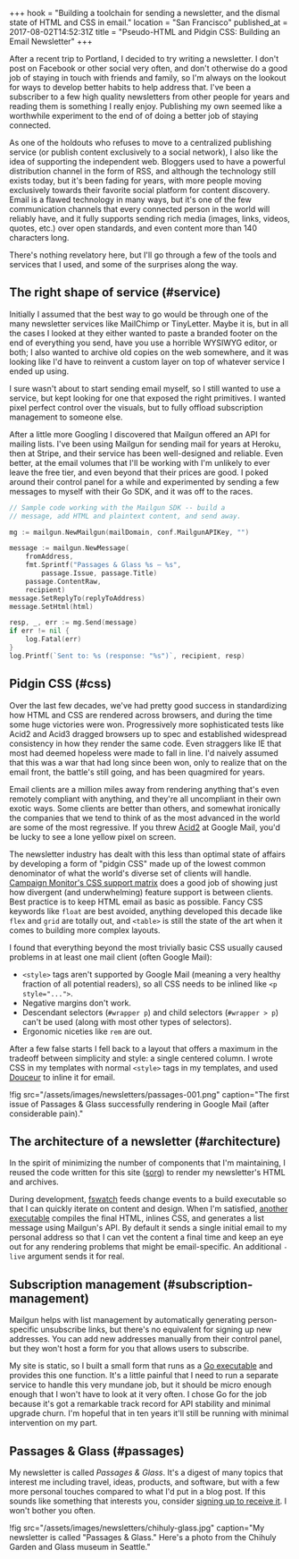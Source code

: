 +++
hook = "Building a toolchain for sending a newsletter, and the dismal state of HTML and CSS in email."
location = "San Francisco"
published_at = 2017-08-02T14:52:31Z
title = "Pseudo-HTML and Pidgin CSS: Building an Email Newsletter"
+++

After a recent trip to Portland, I decided to try writing a
newsletter. I don't post on Facebook or other social very
often, and don't otherwise do a good job of staying in
touch with friends and family, so I'm always on the lookout
for ways to develop better habits to help address that.
I've been a subscriber to a few high quality newsletters
from other people for years and reading them is something I
really enjoy. Publishing my own seemed like a worthwhile
experiment to the end of of doing a better job of staying
connected.

As one of the holdouts who refuses to move to a centralized
publishing service (or publish content exclusively to a
social network), I also like the idea of supporting the
independent web. Bloggers used to have a powerful
distribution channel in the form of RSS, and although the
technology still exists today, but it's been fading for
years, with more people moving exclusively towards their
favorite social platform for content discovery. Email is a
flawed technology in many ways, but it's one of the few
communication channels that every connected person in the
world will reliably have, and it fully supports sending
rich media (images, links, videos, quotes, etc.) over open
standards, and even content more than 140 characters long.

There's nothing revelatory here, but I'll go through a few
of the tools and services that I used, and some of the
surprises along the way.

## The right shape of service (#service)

Initially I assumed that the best way to go would be
through one of the many newsletter services like MailChimp
or TinyLetter. Maybe it is, but in all the cases I looked
at they either wanted to paste a branded footer on the end
of everything you send, have you use a horrible WYSIWYG
editor, or both; I also wanted to archive old copies on the
web somewhere, and it was looking like I'd have to reinvent
a custom layer on top of whatever service I ended up using.

I sure wasn't about to start sending email myself, so I
still wanted to use a service, but kept looking for one
that exposed the right primitives. I wanted pixel perfect
control over the visuals, but to fully offload subscription
management to someone else.

After a little more Googling I discovered that Mailgun
offered an API for mailing lists. I've been using Mailgun
for sending mail for years at Heroku, then at Stripe, and
their service has been well-designed and reliable. Even
better, at the email volumes that I'll be working with I'm
unlikely to ever leave the free tier, and even beyond that
their prices are good. I poked around their control panel
for a while and experimented by sending a few messages to
myself with their Go SDK, and it was off to the races.

``` go
// Sample code working with the Mailgun SDK -- build a
// message, add HTML and plaintext content, and send away.

mg := mailgun.NewMailgun(mailDomain, conf.MailgunAPIKey, "")

message := mailgun.NewMessage(
    fromAddress,
    fmt.Sprintf("Passages & Glass %s — %s",
        passage.Issue, passage.Title)
    passage.ContentRaw,
    recipient)
message.SetReplyTo(replyToAddress)
message.SetHtml(html)

resp, _, err := mg.Send(message)
if err != nil {
    log.Fatal(err)
}
log.Printf(`Sent to: %s (response: "%s")`, recipient, resp)
```

## Pidgin CSS (#css)

Over the last few decades, we've had pretty good success in
standardizing how HTML and CSS are rendered across
browsers, and during the time some huge victories were won.
Progressively more sophisticated tests like Acid2 and Acid3
dragged browsers up to spec and established widespread
consistency in how they render the same code. Even
straggers like IE that most had deemed hopeless were made
to fall in line. I'd naively assumed that this was a war
that had long since been won, only to realize that on the
email front, the battle's still going, and has been
quagmired for years.

Email clients are a million miles away from rendering
anything that's even remotely compliant with anything, and
they're all uncompliant in their own exotic ways. Some
clients are better than others, and somewhat ironically the
companies that we tend to think of as the most advanced in
the world are some of the most regressive. If you threw
[Acid2][acid2] at Google Mail, you'd be lucky to see a lone
yellow pixel on screen.

The newsletter industry has dealt with this less than
optimal state of affairs by developing a form of "pidgin
CSS" made up of the lowest common denominator of what the
world's diverse set of clients will handle. [Campaign
Monitor's CSS support matrix][email-css] does a good job of
showing just how divergent (and underwhelming) feature
support is between clients. Best practice is to keep HTML
email as basic as possible. Fancy CSS keywords like `float`
are best avoided, anything developed this decade like
`flex` and `grid` are totally out, and `<table>` is still
the state of the art when it comes to building more complex
layouts.

I found that everything beyond the most trivially basic CSS
usually caused problems in at least one mail client (often
Google Mail):

* `<style>` tags aren't supported by Google Mail (meaning a
  very healthy fraction of all potential readers), so all
  CSS needs to be inlined like `<p style="...">`.
* Negative margins don't work.
* Descendant selectors (`#wrapper p`) and child selectors
  (`#wrapper > p`) can't be used (along with most other
  types of selectors).
* Ergonomic niceties like `rem` are out.

After a few false starts I fell back to a layout that
offers a maximum in the tradeoff between simplicity and
style: a single centered column. I wrote CSS in my
templates with normal `<style>` tags in my templates, and
used [Douceur][douceur] to inline it for email.

!fig src="/assets/images/newsletters/passages-001.png" caption="The first issue of Passages & Glass successfully rendering in Google Mail (after considerable pain)."

## The architecture of a newsletter (#architecture)

In the spirit of minimizing the number of components that
I'm maintaining, I reused the code written for this site
([sorg]) to render my newsletter's HTML and archives.

During development, [fswatch] feeds change events to a
build executable so that I can quickly iterate on content
and design. When I'm satisfied, [another executable][exec]
compiles the final HTML, inlines CSS, and generates a list
message using Mailgun's API. By default it sends a single
initial email to my personal address so that I can vet the
content a final time and keep an eye out for any rendering
problems that might be email-specific. An additional
`-live` argument sends it for real.

## Subscription management (#subscription-management)

Mailgun helps with list management by automatically
generating person-specific unsubscribe links, but there's
no equivalent for signing up new addresses. You can add new
addresses manually from their control panel, but they won't
host a form for you that allows users to subscribe.

My site is static, so I built a small form that runs as a
[Go executable][passages-signup] and provides this one
function. It's a little painful that I need to run a
separate service to handle this very mundane job, but it
should be micro enough enough that I won't have to look at
it very often. I chose Go for the job because it's got a
remarkable track record for API stability and minimal
upgrade churn. I'm hopeful that in ten years it'll still be
running with minimal intervention on my part.

## Passages & Glass (#passages)

My newsletter is called _Passages & Glass_. It's a digest
of many topics that interest me including travel, ideas,
products, and software, but with a few more personal
touches compared to what I'd put in a blog post. If this
sounds like something that interests you, consider [signing
up to receive it][signup]. I won't bother you often.

!fig src="/assets/images/newsletters/chihuly-glass.jpg" caption="My newsletter is called \"Passages & Glass.\" Here's a photo from the Chihuly Garden and Glass museum in Seattle."

[acid2]: https://en.wikipedia.org/wiki/Acid2
[douceur]: https://github.com/aymerick/douceur
[email-css]: https://www.campaignmonitor.com/css/
[exec]: https://github.com/brandur/sorg/blob/master/cmd/sorg-passages/main.go
[fswatch]: https://github.com/emcrisostomo/fswatch
[passages-signup]: https://github.com/brandur/passages-signup
[signup]: /newsletter#passages
[sorg]: https://github.com/brandur/sorg
